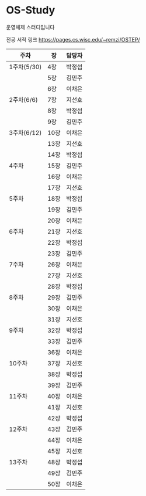 # OS-Study
운영체제 스터디입니다

전공 서적 링크
https://pages.cs.wisc.edu/~remzi/OSTEP/

| 주차 | 장 | 담당자 |
| --- | --- | --- |
| 1주차(5/30) | 4장 | 박정섭 |
|  | 5장 | 김민주 |
|  | 6장 | 이채은 |
| 2주차(6/6) | 7장 | 지선호 |
|  | 8장 | 박정섭 |
|  | 9장 | 김민주 |
| 3주차(6/12) | 10장 | 이채은 |
|  | 13장 | 지선호 |
|  | 14장 | 박정섭 |
| 4주차 | 15장 | 김민주 |
|  | 16장 | 이채은 |
|  | 17장 | 지선호 |
| 5주차 | 18장 | 박정섭 |
|  | 19장 | 김민주 |
|  | 20장 | 이채은 |
| 6주차 | 21장 | 지선호 |
|  | 22장 | 박정섭 |
|  | 23장 | 김민주 |
| 7주차 | 26장 | 이채은 |
|  | 27장 | 지선호 |
|  | 28장 | 박정섭 |
| 8주차 | 29장 | 김민주 |
|  | 30장 | 이채은 |
|  | 31장 | 지선호 |
| 9주차 | 32장 | 박정섭 |
|  | 33장 | 김민주 |
|  | 36장 | 이채은 |
| 10주차 | 37장 | 지선호 |
|  | 38장 | 박정섭 |
|  | 39장 | 김민주 |
| 11주차 | 40장 | 이채은 |
|  | 41장 | 지선호 |
|  | 42장 | 박정섭 |
| 12주차 | 43장 | 김민주 |
|  | 44장 | 이채은 |
|  | 45장 | 지선호 |
| 13주차 | 48장 | 박정섭 |
|  | 49장 | 김민주 |
|  | 50장 | 이채은 |
